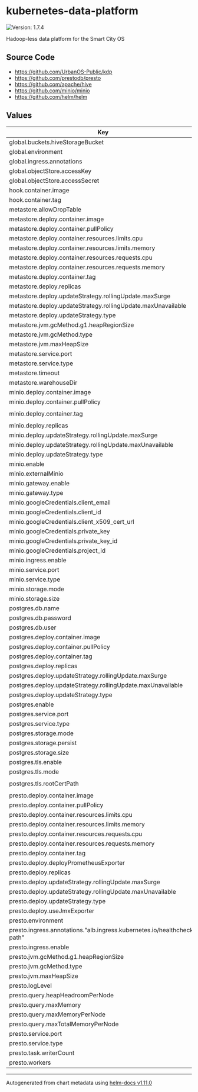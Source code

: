 # kubernetes-data-platform

![Version: 1.7.4](https://img.shields.io/badge/Version-1.7.4-informational?style=flat-square)

Hadoop-less data platform for the Smart City OS

## Source Code

* <https://github.com/UrbanOS-Public/kdp>
* <https://github.com/prestodb/presto>
* <https://github.com/apache/hive>
* <https://github.com/minio/minio>
* <https://github.com/helm/helm>

## Values

| Key | Type | Default | Description |
|-----|------|---------|-------------|
| global.buckets.hiveStorageBucket | string | `"placeholderName"` |  |
| global.environment | string | `"sandbox"` |  |
| global.ingress.annotations | object | `{}` |  |
| global.objectStore.accessKey | string | `"accessKey"` |  |
| global.objectStore.accessSecret | string | `"accessSecret"` |  |
| hook.container.image | string | `"alpine"` |  |
| hook.container.tag | string | `"3.8"` |  |
| metastore.allowDropTable | bool | `false` |  |
| metastore.deploy.container.image | string | `"smartcitiesdata/metastore"` |  |
| metastore.deploy.container.pullPolicy | string | `"Always"` |  |
| metastore.deploy.container.resources.limits.cpu | int | `2` |  |
| metastore.deploy.container.resources.limits.memory | string | `"1.5Gi"` |  |
| metastore.deploy.container.resources.requests.cpu | int | `2` |  |
| metastore.deploy.container.resources.requests.memory | string | `"1.5Gi"` |  |
| metastore.deploy.container.tag | string | `"0.11.1"` |  |
| metastore.deploy.replicas | int | `1` |  |
| metastore.deploy.updateStrategy.rollingUpdate.maxSurge | int | `1` |  |
| metastore.deploy.updateStrategy.rollingUpdate.maxUnavailable | int | `1` |  |
| metastore.deploy.updateStrategy.type | string | `"RollingUpdate"` |  |
| metastore.jvm.gcMethod.g1.heapRegionSize | string | `"32M"` |  |
| metastore.jvm.gcMethod.type | string | `"UseG1GC"` |  |
| metastore.jvm.maxHeapSize | string | `"768M"` |  |
| metastore.service.port | int | `9083` |  |
| metastore.service.type | string | `"ClusterIP"` |  |
| metastore.timeout | string | `"1m"` |  |
| metastore.warehouseDir | string | `"hive-s3"` |  |
| minio.deploy.container.image | string | `"minio/minio"` |  |
| minio.deploy.container.pullPolicy | string | `"IfNotPresent"` |  |
| minio.deploy.container.tag | string | `"RELEASE.2022-10-15T19-57-03Z"` |  |
| minio.deploy.replicas | int | `1` |  |
| minio.deploy.updateStrategy.rollingUpdate.maxSurge | int | `1` |  |
| minio.deploy.updateStrategy.rollingUpdate.maxUnavailable | int | `1` |  |
| minio.deploy.updateStrategy.type | string | `"RollingUpdate"` |  |
| minio.enable | bool | `true` |  |
| minio.externalMinio | bool | `false` |  |
| minio.gateway.enable | bool | `false` |  |
| minio.gateway.type | string | `"azure"` |  |
| minio.googleCredentials.client_email | string | `""` |  |
| minio.googleCredentials.client_id | string | `""` |  |
| minio.googleCredentials.client_x509_cert_url | string | `""` |  |
| minio.googleCredentials.private_key | string | `""` |  |
| minio.googleCredentials.private_key_id | string | `""` |  |
| minio.googleCredentials.project_id | string | `""` |  |
| minio.ingress.enable | bool | `true` |  |
| minio.service.port | int | `9000` |  |
| minio.service.type | string | `"NodePort"` |  |
| minio.storage.mode | string | `"ReadWriteOnce"` |  |
| minio.storage.size | string | `"5Gi"` |  |
| postgres.db.name | string | `"metastore"` |  |
| postgres.db.password | string | `"password123"` |  |
| postgres.db.user | string | `"hive"` |  |
| postgres.deploy.container.image | string | `"postgres"` |  |
| postgres.deploy.container.pullPolicy | string | `"IfNotPresent"` |  |
| postgres.deploy.container.tag | string | `"11.1-alpine"` |  |
| postgres.deploy.replicas | int | `1` |  |
| postgres.deploy.updateStrategy.rollingUpdate.maxSurge | int | `1` |  |
| postgres.deploy.updateStrategy.rollingUpdate.maxUnavailable | int | `1` |  |
| postgres.deploy.updateStrategy.type | string | `"RollingUpdate"` |  |
| postgres.enable | bool | `true` |  |
| postgres.service.port | int | `5432` |  |
| postgres.service.type | string | `"ClusterIP"` |  |
| postgres.storage.mode | string | `"ReadWriteOnce"` |  |
| postgres.storage.persist | bool | `false` |  |
| postgres.storage.size | string | `"5Gi"` |  |
| postgres.tls.enable | bool | `false` |  |
| postgres.tls.mode | string | `"verify-full"` |  |
| postgres.tls.rootCertPath | string | `"/etc/ssl/certs/ca-certificates.crt"` |  |
| presto.deploy.container.image | string | `"smartcitiesdata/presto"` |  |
| presto.deploy.container.pullPolicy | string | `"Always"` |  |
| presto.deploy.container.resources.limits.cpu | int | `2` |  |
| presto.deploy.container.resources.limits.memory | string | `"2Gi"` |  |
| presto.deploy.container.resources.requests.cpu | int | `1` |  |
| presto.deploy.container.resources.requests.memory | string | `"2Gi"` |  |
| presto.deploy.container.tag | string | `"0.11.3"` |  |
| presto.deploy.deployPrometheusExporter | bool | `false` |  |
| presto.deploy.replicas | int | `1` |  |
| presto.deploy.updateStrategy.rollingUpdate.maxSurge | int | `1` |  |
| presto.deploy.updateStrategy.rollingUpdate.maxUnavailable | int | `1` |  |
| presto.deploy.updateStrategy.type | string | `"RollingUpdate"` |  |
| presto.deploy.useJmxExporter | bool | `false` |  |
| presto.environment | string | `"production"` |  |
| presto.ingress.annotations."alb.ingress.kubernetes.io/healthcheck-path" | string | `"/v1/cluster"` |  |
| presto.ingress.enable | bool | `false` |  |
| presto.jvm.gcMethod.g1.heapRegionSize | string | `"32M"` |  |
| presto.jvm.gcMethod.type | string | `"UseG1GC"` |  |
| presto.jvm.maxHeapSize | string | `"1536M"` |  |
| presto.logLevel | string | `"INFO"` |  |
| presto.query.heapHeadroomPerNode | string | `"0.75GB"` |  |
| presto.query.maxMemory | string | `"1GB"` |  |
| presto.query.maxMemoryPerNode | string | `"0.5GB"` |  |
| presto.query.maxTotalMemoryPerNode | string | `"0.6GB"` |  |
| presto.service.port | int | `8080` |  |
| presto.service.type | string | `"NodePort"` |  |
| presto.task.writerCount | int | `1` |  |
| presto.workers | int | `0` |  |

----------------------------------------------
Autogenerated from chart metadata using [helm-docs v1.11.0](https://github.com/norwoodj/helm-docs/releases/v1.11.0)
